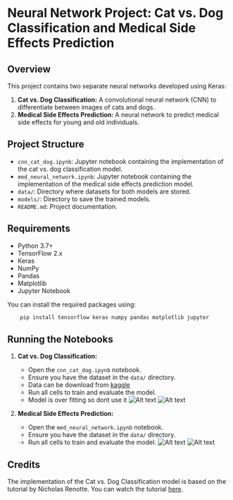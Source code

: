 
# Neural Network Project: Cat vs. Dog Classification and Medical Side Effects Prediction

## Overview

This project contains two separate neural networks developed using Keras:

1. **Cat vs. Dog Classification:** A convolutional neural network (CNN) to differentiate between images of cats and dogs.
2. **Medical Side Effects Prediction:** A neural network to predict medical side effects for young and old individuals.

## Project Structure

- `cnn_cat_dog.ipynb`: Jupyter notebook containing the implementation of the cat vs. dog classification model.
- `med_neural_network.ipynb`: Jupyter notebook containing the implementation of the medical side effects prediction model.
- `data/`: Directory where datasets for both models are stored.
- `models/`: Directory to save the trained models.
- `README.md`: Project documentation.

## Requirements

- Python 3.7+
- TensorFlow 2.x
- Keras
- NumPy
- Pandas
- Matplotlib
- Jupyter Notebook

You can install the required packages using:

```bash
    pip install tensorflow keras numpy pandas matplotlib jupyter
```

## Running the Notebooks

1. **Cat vs. Dog Classification:**
    - Open the `cnn_cat_dog.ipynb` notebook.
    - Ensure you have the dataset in the `data/` directory.
    - Data can be download from [kaggle](https://www.kaggle.com/competitions/dogs-vs-cats/data)
    - Run all cells to train and evaluate the model.
    - Model is over fitting so dont use it
    ![Alt text](catanddog_sum.png)
    ![Alt text](catanddog.png)

2. **Medical Side Effects Prediction:**
    - Open the `med_neural_network.ipynb` notebook.
    - Ensure you have the dataset in the `data/` directory.
    - Run all cells to train and evaluate the model.
    ![Alt text](med_sum.png)
    ![Alt text](med_output.png)

## Credits

The implementation of the Cat vs. Dog Classification model is based on the tutorial by Nicholas Renotte. You can watch the tutorial [here](https://youtu.be/qFJeN9V1ZsI?feature=shared).


